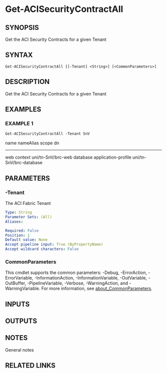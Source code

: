 ﻿---
external help file: ACI-PoSH-help.xml
Module Name: ACI-PoSH
online version:
schema: 2.0.0
---

# Get-ACISecurityContractAll

## SYNOPSIS
Get the ACI Security Contracts for a given Tenant

## SYNTAX

```
Get-ACISecurityContractAll [[-Tenant] <String>] [<CommonParameters>]
```

## DESCRIPTION
Get the ACI Security Contracts for a given Tenant

## EXAMPLES

### EXAMPLE 1
```
Get-ACISecurityContractAll -Tenant SnV
```

name     nameAlias scope               dn
----     --------- -----               --
web                context             uni/tn-SnV/brc-web
database           application-profile uni/tn-SnV/brc-database

## PARAMETERS

### -Tenant
The ACI Fabric Tenant

```yaml
Type: String
Parameter Sets: (All)
Aliases:

Required: False
Position: 1
Default value: None
Accept pipeline input: True (ByPropertyName)
Accept wildcard characters: False
```

### CommonParameters
This cmdlet supports the common parameters: -Debug, -ErrorAction, -ErrorVariable, -InformationAction, -InformationVariable, -OutVariable, -OutBuffer, -PipelineVariable, -Verbose, -WarningAction, and -WarningVariable. For more information, see [about_CommonParameters](http://go.microsoft.com/fwlink/?LinkID=113216).

## INPUTS

## OUTPUTS

## NOTES
General notes

## RELATED LINKS
